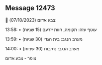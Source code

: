 ## Message 12473

🔴 צבע אדום (07/10/2023):

13:58:
• עוטף עזה: תקומה, חוות יזרעם (15 שניות)

13:59:
• מערב הנגב: בית הגדי (30 שניות)

14:00:
• מערב הנגב: נתיבות (30 שניות)

צופר - צבע אדום

